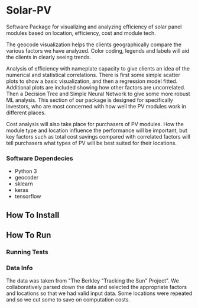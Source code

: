 # Solar-PV
Software Package for visualizing and analyzing efficiency of solar panel modules based on location, efficiency, cost and module tech.

The geocode visualization helps the clients geographically compare the various factors we have analyzed. Color coding, legends and labels will aid the clients in clearly seeing trends. 

Analysis of efficiency with nameplate capacity to give clients an idea of the numerical and statistical correlations. There is first some simple scatter plots to show a basic visualization, and then a regression model fitted. Additional plots are included showing how other factors are uncorrelated. Then a Decision Tree and Simple Neural Network to give some more robust ML analysis. This section of our package is designed for specifically investors, who are most concerned with how well the PV modules work in different places. 

Cost analysis will also take place for purchasers of PV modules. How the module type and location influence the performance will be important, but key factors such as total cost savings compared with correlated factors will tell purchasers what types of PV will be best suited for their locations. 

### Software Dependecies
- Python 3
- geocoder
- sklearn
- keras
- tensorflow



## How To Install





## How To Run



### Running Tests



### Data Info
The data was taken from "The Berkley "Tracking the Sun" Project". We collaboratively parsed down the data and selected the appropriate factors and locations so that we had valid input data. Some locations were repeated and so we cut some to save on computation costs. 

